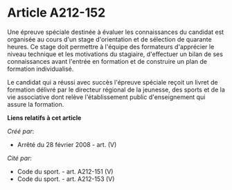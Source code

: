 # Article A212-152

Une épreuve spéciale destinée à évaluer les connaissances du candidat est organisée au cours d'un stage d'orientation et de
sélection de quarante heures. Ce stage doit permettre à l'équipe des formateurs d'apprécier le niveau technique et les
motivations du stagiaire, d'effectuer un bilan de ses connaissances avant l'entrée en formation et de construire un plan de
formation individualisé.

Le candidat qui a réussi avec succès l'épreuve spéciale reçoit un livret de formation délivré par le directeur régional de la
jeunesse, des sports et de la vie associative dont relève l'établissement public d'enseignement qui assure la formation.

**Liens relatifs à cet article**

_Créé par_:

  - Arrêté du 28 février 2008 - art. (V)

_Cité par_:

  - Code du sport. - art. A212-151 (V)
  - Code du sport. - art. A212-153 (V)
